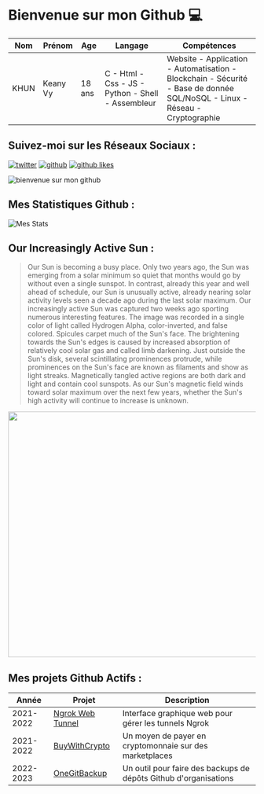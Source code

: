 # Bienvenue sur mon Github 💻
| Nom | Prénom | Age | Langage | Compétences |
|---  |---     |---  |---      |---
| KHUN | Keany Vy | 18 ans | C - Html - Css - JS - Python - Shell - Assembleur | Website - Application - Automatisation - Blockchain - Sécurité - Base de donnée SQL/NoSQL - Linux - Réseau - Cryptographie |

## Suivez-moi sur les Réseaux Sociaux :
[![twitter](https://img.shields.io/twitter/follow/thisiskeanyvy?style=social)](https://twitter.com/thisiskeanyvy)
[![github](https://img.shields.io/github/followers/thisiskeanyvy?style=social)](https://github.com/thisiskeanyvy?tab=followers)
[![github likes](https://img.shields.io/github/stars/thisiskeanyvy?style=social)](https://github.com/thisiskeanyvy)

![bienvenue sur mon github](https://thisiskeanyvy-hosting.pages.dev/banner.gif)

## Mes Statistiques Github :
![Mes Stats](https://github-readme-stats.vercel.app/api?username=thisiskeanyvy&show_icons=true&theme=radical)

## Our Increasingly Active Sun :

> Our Sun is becoming a busy place.  Only two years ago, the Sun was emerging from a solar minimum so quiet that months would go by without even a single sunspot.  In contrast, already this year and well ahead of schedule, our Sun is unusually active, already nearing solar activity levels seen a decade ago during the last solar maximum.  Our increasingly active Sun was captured two weeks ago sporting numerous interesting features. The image was recorded in a single color of light called Hydrogen Alpha, color-inverted, and false colored.  Spicules carpet much of the Sun's face.  The brightening towards the Sun's edges is caused by increased absorption of relatively cool solar gas and called limb darkening.  Just outside the Sun's disk, several scintillating prominences protrude, while prominences on the Sun's face are known as filaments and show as light streaks.  Magnetically tangled active regions are both dark and light and contain cool sunspots.  As our Sun's magnetic field winds toward solar maximum over the next few years, whether the Sun's high activity will continue to increase is unknown.

<img src='https://apod.nasa.gov/apod/image/2302/SunHalphaC_Ergun_960.jpg' width="800" height="500"/>

## Mes projets Github Actifs :
| Année | Projet | Description |
|---   |---     |---          |
| 2021-2022 | [Ngrok Web Tunnel](https://github.com/thisiskeanyvy/ngrok-web-manager) | Interface graphique web pour gérer les tunnels Ngrok |
| 2021-2022 | [BuyWithCrypto](https://github.com/BuyWithCrypto) | Un moyen de payer en cryptomonnaie sur des marketplaces |
| 2022-2023 | [OneGitBackup](https://github.com/BuyWithCrypto/OneGitBackup) | Un outil pour faire des backups de dépôts Github d'organisations |